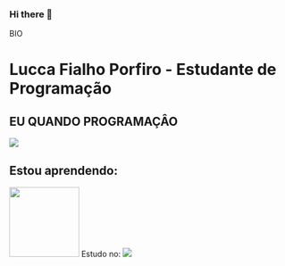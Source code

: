 ### Hi there 👋
BIO
<h1>Lucca Fialho Porfiro - Estudante de Programação</h1>
<h2>EU QUANDO PROGRAMAÇÂO</h2>
<img src="https://github.com/LuccaFialhoPorfiro/Lucca-FIalho-Porfiro/assets/138223116/cad3b101-8db1-46b5-be22-a4891f8ae1b9">
<h2>Estou aprendendo:</h2>
<img src="https://github.com/LuccaFialhoPorfiro/LuccaFialhoPorfiro/assets/138223116/f17693f5-71b1-46af-b0fe-24a827867e27" height="125px" widht="125px">
Estudo no:
<img src="https://github.com/LuccaFialhoPorfiro/LuccaFialhoPorfiro/assets/138223116/f3015f95-0d4e-45ca-ab21-47dbe2a6b466">

<!--
**LuccaFialhoPorfiro/LuccaFialhoPorfiro** is a ✨ _special_ ✨ repository because its `README.md` (this file) appears on your GitHub profile.

Here are some ideas to get you started:

- 🔭 I’m currently working on ...
- 🌱 I’m currently learning ...
- 👯 I’m looking to collaborate on ...
- 🤔 I’m looking for help with ...
- 💬 Ask me about ...
- 📫 How to reach me: ...
- 😄 Pronouns: ...
- ⚡ Fun fact: ...
-->
